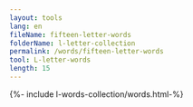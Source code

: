 ```yaml
---
layout: tools
lang: en
fileName: fifteen-letter-words
folderName: l-letter-collection
permalink: /words/fifteen-letter-words
tool: L-letter-words
length: 15
---
```

  
{%- include l-words-collection/words.html-%}
